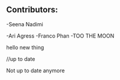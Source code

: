 ## Contributors:

-Seena Nadimi

-Ari Agress
-Franco Phan
-TOO THE MOON

hello new thing

//up to date

Not up to date anymore